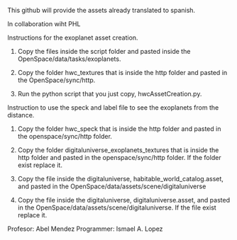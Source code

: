 This github will provide the assets already translated to spanish.

In collaboration wiht PHL 


Instructions for the exoplanet asset creation.

1. Copy the files inside the script folder and pasted inside the OpenSpace/data/tasks/exoplanets.

2. Copy the folder hwc_textures that is inside the http folder and pasted in the OpenSpace/sync/http.

3. Run the python script that you just copy, hwcAssetCreation.py. 

Instruction to use the speck and label file to see the exoplanets from the distance.

1. Copy the folder hwc_speck that is inside the http folder and pasted in the openspace/sync/http folder.

2. Copy the folder digitaluniverse_exoplanets_textures that is inside the http folder and pasted in the openspace/sync/http folder. If the folder exist replace it.

3. Copy the file inside the digitaluniverse, habitable_world_catalog.asset, and pasted in the OpenSpace/data/assets/scene/digitaluniverse

4. Copy the file inside the digitaluniverse, digitaluniverse.asset, and pasted in the OpenSpace/data/assets/scene/digitaluniverse. If the file exist replace it.


Profesor: Abel Mendez 
Programmer: Ismael A. Lopez
